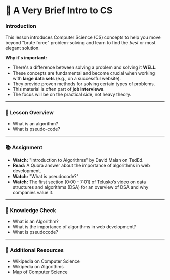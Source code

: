 # 🧠 A Very Brief Intro to CS

### Introduction
This lesson introduces Computer Science (CS) concepts to help you move beyond "brute force" problem-solving and learn to find the *best* or most elegant solution.

**Why it's important:**
* There's a difference between solving a problem and solving it **WELL**.
* These concepts are fundamental and become crucial when working with **large data sets** (e.g., on a successful website).
* They provide proven methods for solving certain types of problems.
* This material is often part of **job interviews**.
* The focus will be on the practical side, not heavy theory.

---
### 📝 Lesson Overview
* What is an algorithm?
* What is pseudo-code?

---
### 📚 Assignment
* **Watch:** "Introduction to Algorithms" by David Malan on TedEd.
* **Read:** A Quora answer about the importance of algorithms in web development.
* **Watch:** "What is pseudocode?"
* **Watch:** The first section (0:00 - 7:01) of Telusko’s video on data structures and algorithms (DSA) for an overview of DSA and why companies value it.

---
### 🤔 Knowledge Check
* What is an Algorithm?
* What is the importance of algorithms in web development?
* What is pseudocode?

---
### 🔗 Additional Resources
* Wikipedia on Computer Science
* Wikipedia on Algorithms
* Map of Computer Science